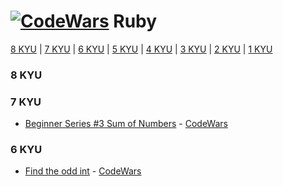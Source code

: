 # [![CodeWars](https://raw.githubusercontent.com/kaylaswoodbury/codewars/master/ruby)](ruby/ruby.md) Ruby

[8 KYU](#8KYU) | [7 KYU](#7KYU) | [6 KYU](#6KYU) | [5 KYU](#5KYU) | [4 KYU](#4KYU) | [3 KYU](#3KYU) | [2 KYU](#2KYU) | [1 KYU](#1KYU) 

### <a name="8KYU">8 KYU</a>


### <a name="7KYU">7 KYU</a>
* [Beginner Series #3 Sum of Numbers](6KYU/beginner_series_3_sum_of_numbers.rb) - [CodeWars](https://www.codewars.com/kata/55f2b110f61eb01779000053)

### <a name="6KYU">6 KYU</a>
* [Find the odd int](6KYU/find_odd_int.rb) - [CodeWars](https://www.codewars.com/kata/54da5a58ea159efa38000836)